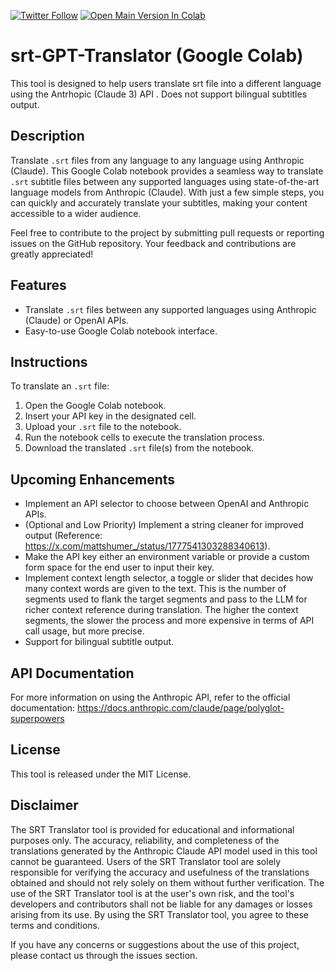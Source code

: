 [![Twitter Follow](https://img.shields.io/twitter/follow/alxfazio?style=social)](https://twitter.com/alxfazio) [![Open Main Version In Colab](https://colab.research.google.com/assets/colab-badge.svg)](https://colab.research.google.com/github/alexfazio/srt-GPT-translator/blob/main/srt_gpt_translator_claude.ipynb)

# srt-GPT-Translator (Google Colab)

This tool is designed to help users translate srt file into a different language using the Antrhopic (Claude 3) API . Does not support bilingual subtitles output.

## Description
Translate `.srt` files from any language to any language using Anthropic (Claude). This Google Colab notebook provides a seamless way to translate `.srt` subtitle files between any supported languages using state-of-the-art language models from Anthropic (Claude). With just a few simple steps, you can quickly and accurately translate your subtitles, making your content accessible to a wider audience.

Feel free to contribute to the project by submitting pull requests or reporting issues on the GitHub repository. Your feedback and contributions are greatly appreciated!

## Features
- Translate `.srt` files between any supported languages using Anthropic (Claude) or OpenAI APIs.
- Easy-to-use Google Colab notebook interface.

## Instructions
To translate an `.srt` file:
1. Open the Google Colab notebook.
2. Insert your API key in the designated cell.
3. Upload your `.srt` file to the notebook.
4. Run the notebook cells to execute the translation process.
5. Download the translated `.srt` file(s) from the notebook.

## Upcoming Enhancements
- Implement an API selector to choose between OpenAI and Anthropic APIs.
- (Optional and Low Priority) Implement a string cleaner for improved output (Reference: https://x.com/mattshumer_/status/1777541303288340613).
- Make the API key either an environment variable or provide a custom form space for the end user to input their key.
- Implement context length selector, a toggle or slider that decides how many context words are given to the text. This is the number of segments used to flank the target segments and pass to the LLM for richer context reference during translation. The higher the context segments, the slower the process and more expensive in terms of API call usage, but more precise.
- Support for bilingual subtitle output.

## API Documentation
For more information on using the Anthropic API, refer to the official documentation: https://docs.anthropic.com/claude/page/polyglot-superpowers

## License
This tool is released under the MIT License.

## Disclaimer
The SRT Translator tool is provided for educational and informational purposes only. The accuracy, reliability, and completeness of the translations generated by the Anthropic Claude API model used in this tool cannot be guaranteed. Users of the SRT Translator tool are solely responsible for verifying the accuracy and usefulness of the translations obtained and should not rely solely on them without further verification. The use of the SRT Translator tool is at the user's own risk, and the tool's developers and contributors shall not be liable for any damages or losses arising from its use. By using the SRT Translator tool, you agree to these terms and conditions.

If you have any concerns or suggestions about the use of this project, please contact us through the issues section.
